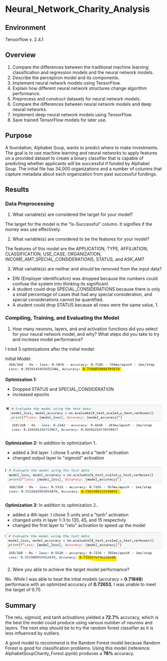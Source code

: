 # Neural_Network_Charity_Analysis

## Environment
Tensorflow v. 2.4.1

## Overview 
1. Compare the differences between the traditional machine learning classification and regression models and the neural network models.
2. Describe the perceptron model and its components.
3. Implement neural network models using TensorFlow.
4. Explain how different neural network structures change algorithm performance.
5. Preprocess and construct datasets for neural network models.
6. Compare the differences between neural network models and deep neural networks.
7. Implement deep neural network models using TensorFlow.
8. Save trained TensorFlow models for later use.

## Purpose
A foundation, Alphabet Soup, wants to predict where to make investments.  The goal is to use machine learning and neural networks to apply features on a provided dataset to create a binary classifier that is capable of predicting whether applicants will be successful if funded by Alphabet Soup.  The initial file has 34,000 organizations and a number of columns that capture metadata about each organization from past successful fundings.

## Results
### Data Preprocessing

1. What variable(s) are considered the target for your model?

The target for the model is the "Is-Successful" column. It signifies if the money was use effectively.

2. What variable(s) are considered to be the features for your model?

The features of this model are the APPLICATION, TYPE, AFFILIATION, CLASSIFICATION, USE_CASE, ORGANIZATION, INCOME_AMT,SPECIAL_CONSIDERATIONS, STATUS, and ASK_AMT

3. What variable(s) are neither and should be removed from the input data? 

* EIN (Employer identificaiton) was dropped because the numbers could confuse the system into thinking its significant.
* A student could drop SPECIAL_CONSIDERATIONS because there is only a small percentage of cases that had any special consideration, and special considerations cannot be quantified.
* A student could drop STATUS because  all rows were the same value, 1.

### Compiling, Training, and Evaluating the Model

1. How many neurons, layers, and and activation functions did you select for your neural network model, and why? What steps did you take to try and increase model performance?

I tried 3 optimizations after the initial model:

Initial Model:
![image 0](https://github.com/mpournaras/Neural_Network_Charity_Analysis/blob/main/resources/mod_0_Sum.png)

**Optimization 1:**
* Dropped STATUS and SPECIAL_CONSIDERATION
* increased epochs 

![image 1](https://github.com/mpournaras/Neural_Network_Charity_Analysis/blob/main/resources/opti_1_Sum.png)

**Optimization 2:**
In addition to optimization 1..
* added a 3rd layer. I chose 5 units and a "tanh" activation
* changed output layer to "sigmoid" activation

![image 2](https://github.com/mpournaras/Neural_Network_Charity_Analysis/blob/main/resources/opti_2_Sum.png)

**Optimization 3:**
In addition to optimization 2..
* added a 4th layer. I chose 5 units and a "tanh" activation
* changed units in layer 1-3 to 135, 45, and 15 respectivly 
* changed the first layer to "relu" activation to speed up the model

![image 3](https://github.com/mpournaras/Neural_Network_Charity_Analysis/blob/main/resources/opti_3_Sum.png)

2. Were you able to achieve the target model performance?

No. While I was able to beat the intial models (accuracy = **0.71848**) performace with an optimized accuracy of **0.72653**, I was unable to meet the target of 0.75

## Summary

The relu, sigmoid, and tanh activations yielded a **72.7%** accuracy, which is the best the model could produce using various number of neurons and layers. The next step should be to try the random forest classifier as it is less influenced by outliers.

A good model to recommend is the Random Forest model because Random Forest is good for classification problems. Using this model (reference: AlphabetSoupCharity_Forest.ipynb) produces a **78%** accuracy.


